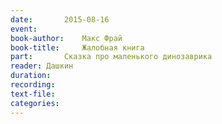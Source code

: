 ```yaml
---
date:		2015-08-16
event:
book-author:	Макс Фрай
book-title:		Жалобная книга
part:		Сказка про маленького динозаврика
reader:	Дашкин
duration:
recording:
text-file:
categories:
---
```

